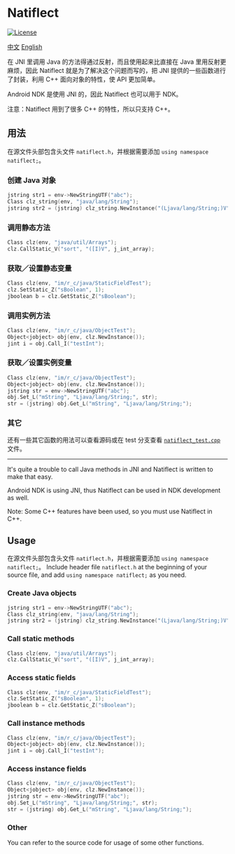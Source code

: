 # Natiflect

[![License](https://img.shields.io/github/license/mashape/apistatus.svg?maxAge=2592000)](LICENSE)

[中文](#zh) [English](#en)

<a name="zh">

在 JNI 里调用 Java 的方法得通过反射，而且使用起来比直接在 Java 里用反射更麻烦，因此 Natiflect 就是为了解决这个问题而写的，把 JNI 提供的一些函数进行了封装，利用 C++ 面向对象的特性，使 API 更加简单。

Android NDK 是使用 JNI 的，因此 Natiflect 也可以用于 NDK。

注意：Natiflect 用到了很多 C++ 的特性，所以只支持 C++。

## 用法

在源文件头部包含头文件 `natiflect.h`，并根据需要添加 `using namespace natiflect;`。

### 创建 Java 对象

```cpp
jstring str1 = env->NewStringUTF("abc");
Class clz_string(env, "java/lang/String");
jstring str2 = (jstring) clz_string.NewInstance("(Ljava/lang/String;)V", str1);
```

### 调用静态方法

```cpp
Class clz(env, "java/util/Arrays");
clz.CallStatic_V("sort", "([I)V", j_int_array);
```

### 获取／设置静态变量

```cpp
Class clz(env, "im/r_c/java/StaticFieldTest");
clz.SetStatic_Z("sBoolean", 1);
jboolean b = clz.GetStatic_Z("sBoolean");
```

### 调用实例方法

```cpp
Class clz(env, "im/r_c/java/ObjectTest");
Object<jobject> obj(env, clz.NewInstance());
jint i = obj.Call_I("testInt");
```

### 获取／设置实例变量

```cpp
Class clz(env, "im/r_c/java/ObjectTest");
Object<jobject> obj(env, clz.NewInstance());
jstring str = env->NewStringUTF("abc");
obj.Set_L("mString", "Ljava/lang/String;", str);
str = (jstring) obj.Get_L("mString", "Ljava/lang/String;");
```

### 其它

还有一些其它函数的用法可以查看源码或在 test 分支查看 [`natiflect_test.cpp`](https://github.com/richardchien/natiflect/blob/test/jni/natiflect_test.cpp) 文件。

---------

<a name="en">

It's quite a trouble to call Java methods in JNI and Natiflect is written to make that easy.

Android NDK is using JNI, thus Natiflect can be used in NDK development as well.

Note: Some C++ features have been used, so you must use Natiflect in C++.

## Usage

在源文件头部包含头文件 `natiflect.h`，并根据需要添加 `using namespace natiflect;`。
Include header file `natiflect.h` at the beginning of your source file, and add `using namespace natiflect;` as you need.

### Create Java objects

```cpp
jstring str1 = env->NewStringUTF("abc");
Class clz_string(env, "java/lang/String");
jstring str2 = (jstring) clz_string.NewInstance("(Ljava/lang/String;)V", str1);
```

### Call static methods

```cpp
Class clz(env, "java/util/Arrays");
clz.CallStatic_V("sort", "([I)V", j_int_array);
```

### Access static fields

```cpp
Class clz(env, "im/r_c/java/StaticFieldTest");
clz.SetStatic_Z("sBoolean", 1);
jboolean b = clz.GetStatic_Z("sBoolean");
```

### Call instance methods

```cpp
Class clz(env, "im/r_c/java/ObjectTest");
Object<jobject> obj(env, clz.NewInstance());
jint i = obj.Call_I("testInt");
```

### Access instance fields

```cpp
Class clz(env, "im/r_c/java/ObjectTest");
Object<jobject> obj(env, clz.NewInstance());
jstring str = env->NewStringUTF("abc");
obj.Set_L("mString", "Ljava/lang/String;", str);
str = (jstring) obj.Get_L("mString", "Ljava/lang/String;");
```

### Other

You can refer to the source code for usage of some other functions.

